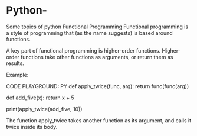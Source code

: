 # Python-
Some topics of python
Functional Programming 
Functional programming is a style of programming that (as the name suggests) is based around functions. 

A key part of functional programming is higher-order functions. Higher-order functions take other functions as arguments, or return them as results.

Example:

CODE PLAYGROUND: PY
def apply_twice(func, arg):
   return func(func(arg))

def add_five(x):
   return x + 5

print(apply_twice(add_five, 10))

The function apply_twice takes another function as its argument, and calls it twice inside its body.
